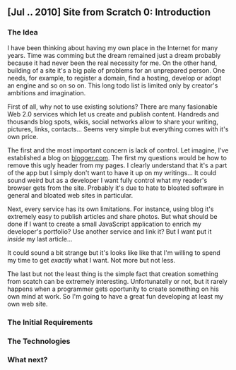 ## [Jul .. 2010] Site from Scratch 0: Introduction

### The Idea

I have been thinking about having my own place in the Internet for many years.
Time was comming but the dream remained just a dream probably because it had never been the real necessity for me.
On the other hand, building of a site it's a big pale of problems for an unprepared person. 
One needs, for example, to register a domain, find a hosting, develop or adopt an engine and so on so on.
This long todo list is limited only by creator's ambitions and imagination.

First of all, why not to use existing solutions?
There are many fasionable Web 2.0 services which let us create and publish content.
Handreds and thousands blog spots, wikis, social networks allow to share your writing, pictures, links, contacts...
Seems very simple but everything comes with it's own price.

The first and the most important concern is lack of control.
Let imagine, I've established a blog on [blogger.com](http://www.blogger.com).
The first my questions would be how to remove this ugly header from my pages.
I clearly understand that it's a part of the app but I simply don't want to have it up on my writings...
It could sound weird but as a developer I want fully control what my reader's browser gets from the site.
Probably it's due to hate to bloated software in general and bloated web sites in particular.

Next, every service has its own limitations. 
For instance, using blog it's extremely easy to publish articles and share photos.
But what should be done if I want to create a small JavaScript application to enrich my developer's portfolio? 
Use another service and link it? But I want put it *inside* my last article...

It could sound a bit strange but it's looks like like that I'm willing to spend my time to get *exactly* what I want.
Not more but not less.

The last but not the least thing is the simple fact that creation something from scatch can be extremely interesting.
Unfortunatelly or not, but it rarely happens when a programmer gets oportunity to create something on his own mind at work.
So I'm going to have a great fun developing at least my own web site.

### The Initial Requirements

### The Technologies

### What next?

